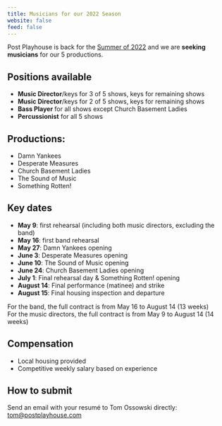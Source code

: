 ```yaml
---
title: Musicians for our 2022 Season
website: false
feed: false
---
```


Post Playhouse is back for the [Summer of 2022](__URL__/productions/2022)
and we are **seeking musicians** for our 5 productions.

## Positions available

- **Music Director**/keys for 3 of 5 shows, keys for remaining shows
- **Music Director**/keys for 2 of 5 shows, keys for remaining shows
- **Bass Player** for all shows except Church Basement Ladies
- **Percussionist** for all 5 shows

## Productions:

- Damn Yankees
- Desperate Measures
- Church Basement Ladies
- The Sound of Music
- Something Rotten!

## Key dates

- **May 9**: first rehearsal (including both music directors, excluding the
  band)
- **May 16**: first band rehearsal
- **May 27**: Damn Yankees opening
- **June 3**: Desperate Measures opening
- **June 10**: The Sound of Music opening
- **June 24**: Church Basement Ladies opening
- **July 1**: Final rehearsal day & Something Rotten! opening
- **August 14**: Final performance (matinee) and strike
- **August 15**: Final housing inspection and departure

For the band, the full contract is from May 16 to August 14 (13 weeks)  
For the music directors, the full contract is from May 9 to August 14 (14 weeks)

## Compensation

- Local housing provided
- Competitive weekly salary based on experience

## How to submit

Send an email with your resumé to Tom Ossowski directly: <tom@postplayhouse.com>
